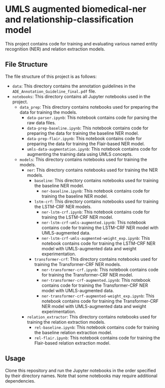 # UMLS augmented biomedical-ner and relationship-classification model

This project contains code for training and evaluating various named entity recognition (NER) and relation extraction models.

## File Structure

The file structure of this project is as follows:

- `data`: This directory contains the annotation guidelines in the `ADE_Annotation_Guideline_final.pdf` file.
- `notebooks`: This directory contains all Jupyter notebooks used in the project.
    - `data_prep`: This directory contains notebooks used for preparing the data for training the models.
        - `data-parser.ipynb`: This notebook contains code for parsing the raw data files.
        - `data-prep-baseline.ipynb`: This notebook contains code for preparing the data for training the baseline NER model.
        - `data-prep-flair.ipynb`: This notebook contains code for preparing the data for training the Flair-based NER model.
        - `umls-data-augmentation.ipynb`: This notebook contains code for augmenting the training data using UMLS concepts.
    - `models`: This directory contains notebooks used for training the models.
        - `ner`: This directory contains notebooks used for training the NER models.
            - `baseline`: This directory contains notebooks used for training the baseline NER model.
                - `ner-baseline.ipynb`: This notebook contains code for training the baseline NER model.
            - `lstm-crf`: This directory contains notebooks used for training the LSTM-CRF NER models.
                - `ner-lstm-crf.ipynb`: This notebook contains code for training the LSTM-CRF NER model.
                - `ner-lstm-crf-umls-augmented.ipynb`: This notebook contains code for training the LSTM-CRF NER model with UMLS-augmented data.
                - `ner-lstm-crf-umls-augmented-weight_exp.ipynb`: This notebook contains code for training the LSTM-CRF NER model with UMLS-augmented data and weight experimentation.
            - `transformer-crf`: This directory contains notebooks used for training the Transformer-CRF NER models.
                - `ner-transformer-crf.ipynb`: This notebook contains code for training the Transformer-CRF NER model.
                - `ner-transformer-crf-augmented.ipynb`: This notebook contains code for training the Transformer-CRF NER model with UMLS-augmented data.
                - `ner-transformer-crf-augmented-weight_exp.ipynb`: This notebook contains code for training the Transformer-CRF NER model with UMLS-augmented data and weight experimentation.
        - `relation_extractor`: This directory contains notebooks used for training the relation extraction models.
            - `rel-baseline.ipynb`: This notebook contains code for training the baseline relation extraction model.
            - `rel-flair.ipynb`: This notebook contains code for training the Flair-based relation extraction model.

## Usage

Clone this repository and run the Jupyter notebooks in the order specified by their directory names. Note that some notebooks may require additional dependencies.
